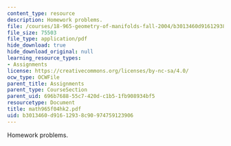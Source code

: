 ```yaml
---
content_type: resource
description: Homework problems.
file: /courses/18-965-geometry-of-manifolds-fall-2004/b3013460d91612938c90974759123906_math965f04hk2.pdf
file_size: 75503
file_type: application/pdf
hide_download: true
hide_download_original: null
learning_resource_types:
- Assignments
license: https://creativecommons.org/licenses/by-nc-sa/4.0/
ocw_type: OCWFile
parent_title: Assignments
parent_type: CourseSection
parent_uid: 696b7688-55c7-420d-c1b5-1fb908934bf5
resourcetype: Document
title: math965f04hk2.pdf
uid: b3013460-d916-1293-8c90-974759123906
---
```

Homework problems.